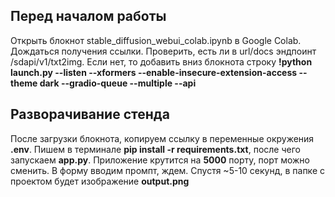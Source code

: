 ## Перед началом работы
Открыть блокнот stable_diffusion_webui_colab.ipynb в Google Colab. Дождаться получения ссылки. Проверить, есть ли в url/docs эндпоинт /sdapi/v1/txt2img. Если нет, то добавить вниз блокнота строку 
**!python launch.py --listen --xformers --enable-insecure-extension-access --theme dark --gradio-queue --multiple --api**

## Разворачивание стенда
После загрузки блокнота, копируем ссылку в переменные окружения **.env**. Пишем в терминале **pip install -r requirements.txt**, после чего запускаем **app.py**.
Приложение крутится на **5000** порту, порт можно сменить. В форму вводим промпт, ждем. Спустя ~5-10 секунд, в папке с проектом будет изображение **output.png**
